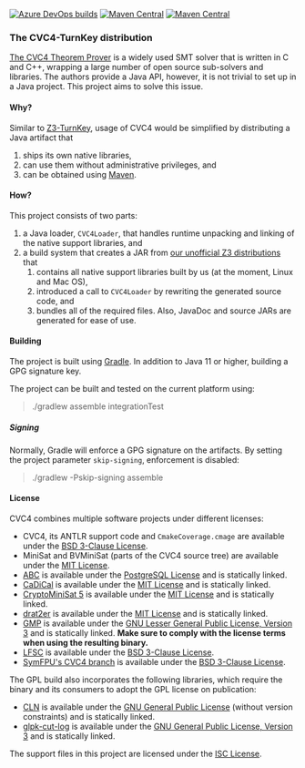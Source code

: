 [![Azure DevOps builds](https://img.shields.io/azure-devops/build/tudo-aqua/cvc4-turnkey/3?logo=azure-pipelines)](https://dev.azure.com/tudo-aqua/cvc4-turnkey)
[![Maven Central](https://img.shields.io/maven-central/v/io.github.tudo-aqua/cvc4-turnkey-gpl?label=maven-central%20(GPL)&logo=apache-maven)](https://search.maven.org/artifact/io.github.tudo-aqua/cvc4-turnkey-gpl)
[![Maven Central](https://img.shields.io/maven-central/v/io.github.tudo-aqua/cvc4-turnkey-permissive?label=maven-central%20(Permissive)&logo=apache-maven)](https://search.maven.org/artifact/io.github.tudo-aqua/cvc4-turnkey-permissive)

### The CVC4-TurnKey distribution

[The CVC4 Theorem Prover](https://github.com/CVC4/CVC4) is a widely used SMT solver that is written in C and C++,
wrapping a large number of open source sub-solvers and libraries. The authors provide a Java API, however, it is not
trivial to set up in a Java project. This project aims to solve this issue.

#### Why?

Similar to [Z3-TurnKey](https://github.com/tudo-aqua/z3-turnkey), usage of CVC4 would be simplified by distributing a
Java artifact that
1. ships its own native libraries,
2. can use them without administrative privileges, and
3. can be obtained using [Maven](https://maven.apache.org/).

#### How?

This project consists of two parts:
1. a Java loader, `CVC4Loader`, that handles runtime unpacking and linking of the native support libraries, and
2. a build system that creates a JAR from
   [our unofficial Z3 distributions](https://github.com/tudo-aqua/cvc4-azure-build/) that
    1. contains all native support libraries built by us (at the moment, Linux and Mac OS),
    2. introduced a call to `CVC4Loader` by rewriting the generated source code, and
    3. bundles all of the required files.
Also, JavaDoc and source JARs are generated for ease of use.

#### Building

The project is built using [Gradle](https://gradle.org/). In addition to Java 11 or higher, building a GPG signature
key.

The project can be built and tested on the current platform using:
> ./gradlew assemble integrationTest

##### Signing

Normally, Gradle will enforce a GPG signature on the artifacts. By setting the project parameter `skip-signing`,
enforcement is disabled:
> ./gradlew -Pskip-signing assemble

#### License

CVC4 combines multiple software projects under different licenses:

- CVC4, its ANTLR support code and `CmakeCoverage.cmage` are available under the
  [BSD 3-Clause License](https://opensource.org/licenses/BSD-3-Clause).
- MiniSat and BVMiniSat (parts of the CVC4 source tree) are available under the
  [MIT License](https://opensource.org/licenses/MIT).
- [ABC](https://github.com/berkeley-abc/abc) is available under the
  [PostgreSQL License](https://opensource.org/licenses/PostgreSQL) and is statically linked.
- [CaDiCal](https://github.com/arminbiere/cadical) is available under the
  [MIT License](https://opensource.org/licenses/MIT) and is statically linked.
- [CryptoMiniSat 5](https://www.msoos.org/cryptominisat5/) is available under the
  [MIT License](https://opensource.org/licenses/MIT) and is statically linked.
- [drat2er](https://github.com/alex-ozdemir/drat2er) is available under the
  [MIT License](https://opensource.org/licenses/MIT) and is statically linked.
- [GMP](https://gmplib.org/) is available under the
  [GNU Lesser General Public License, Version 3](https://www.gnu.org/licenses/lgpl-3.0.html) and is statically linked.
  **Make sure to comply with the license terms when using the resulting binary.**
- [LFSC](https://github.com/CVC4/LFSC) is available under the
  [BSD 3-Clause License](https://opensource.org/licenses/BSD-3-Clause).
- [SymFPU's CVC4 branch](https://github.com/martin-cs/symfpu/tree/CVC4) is available under the
  [BSD 3-Clause License](https://opensource.org/licenses/BSD-3-Clause).

The GPL build also incorporates the following libraries, which require the binary and its consumers to adopt the GPL
license on publication:

- [CLN](https://www.ginac.de/CLN/) is available under the
  [GNU General Public License](http://www.gnu.org/licenses/gpl-2.0.html) (without version constraints) and is statically
  linked.
- [glpk-cut-log](https://github.com/timothy-king/glpk-cut-log) is available under the
  [GNU General Public License, Version 3](http://www.gnu.org/licenses/gpl-3.0.html) and is statically linked.

The support files in this project are licensed under the [ISC License](https://opensource.org/licenses/ISC).